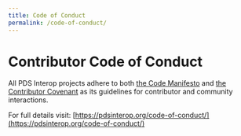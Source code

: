 ```yaml
---
title: Code of Conduct
permalink: /code-of-conduct/
---
```


# Contributor Code of Conduct

All PDS Interop projects adhere to both [the Code Manifesto](http://codemanifesto.com) and [the Contributor Covenant](http://contributor-covenant.org)
as its guidelines for contributor and community interactions.


For full details visit: [https://pdsinterop.org/code-of-conduct/](https://pdsinterop.org/code-of-conduct/)
